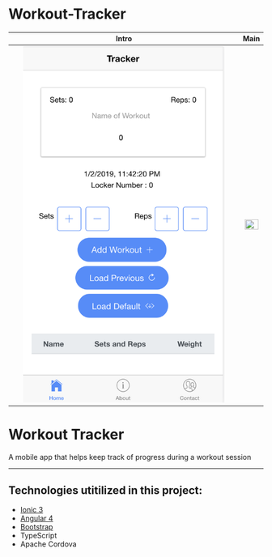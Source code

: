# Workout-Tracker




Intro           |  Main
:-------------------------:|:-------------------------:
<img src="https://github.com/AndyUGA/Workout-Tracker/blob/master/WorkoutApp/img/mainMenu.png" width="90%" height="50%"> | <img src="https://github.com/AndyUGA/Workout-Tracker/blob/master/WorkoutApp/img/https://github.com/AndyUGA/Workout-Tracker/blob/master/WorkoutApp/img/workoutData.PNG" width="90%" height="50%">

# Workout Tracker 

A mobile app that helps keep track of progress during a workout session 

------------------------------------------------------------------------------------------------------------------------------  

## Technologies utitilized in this project:
- [Ionic 3](https://ionicframework.com)
- [Angular 4](https://angular.io)
- [Bootstrap](https://getbootstrap.com) 
- TypeScript
- Apache Cordova 

